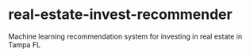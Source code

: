 # real-estate-invest-recommender
Machine learning recommendation system for investing in real estate in Tampa FL
